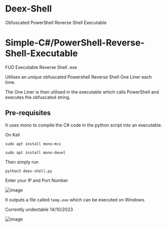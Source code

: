 # Deex-Shell
Obfuscated PowerShell Reverse Shell Executable

# Simple-C#/PowerShell-Reverse-Shell-Executable
FUD Executable Reverse Shell .exe

Utilises an unique obfuscated Powershell Reverse Shell One Liner each time.

The One Liner is then utilised in the executable which calls PowerShell and executes the obfuscated string.

## Pre-requisites

It uses mono to compile the C# code in the python script into an executable.

On Kali
```
sudo apt install mono-mcs

sudo apt install mono-devel
```

Then simply run 
```
python3 deex-shell.py

```
Enter your IP and Port Number

![image](https://github.com/deeexcee-io/Deex-Shell/assets/130473605/7288c047-32f4-4f5e-88be-e4250df798c5)

It outputs a file called `temp.exe` which can be executed on Windows.

Currently undectable 14/10/2023

![image](https://github.com/deeexcee-io/Deex-Shell/assets/130473605/92dd3499-c5d1-42b3-903b-c2f5e8d7e96e)

